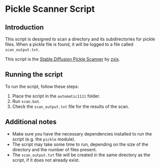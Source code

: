 # Pickle Scanner Script

## Introduction

This script is designed to scan a directory and its subdirectories for pickle files. When a pickle file is found, it will be logged to a file called `scan_output.txt`.

This script is the [Stable Diffusion Pickle Scanner](https://github.com/zxix/stable-diffusion-pickle-scanner) by [zxix](https://github.com/zxix).

## Running the script

To run the script, follow these steps:

1. Place the script in the `automatic1111` folder.
2. Run `scan.bat`.
3. Check the `scan_output.txt` file for the results of the scan.

## Additional notes

- Make sure you have the necessary dependencies installed to run the script (e.g. the `pickle` module).
- The script may take some time to run, depending on the size of the directory and the number of files present.
- The `scan_output.txt` file will be created in the same directory as the script, if it does not already exist.

